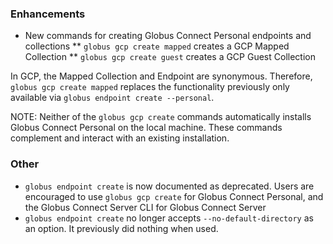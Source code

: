 ### Enhancements

* New commands for creating Globus Connect Personal endpoints and collections
** `globus gcp create mapped` creates a GCP Mapped Collection
** `globus gcp create guest` creates a GCP Guest Collection

In GCP, the Mapped Collection and Endpoint are synonymous. Therefore,
`globus gcp create mapped` replaces the functionality previously only available
via `globus endpoint create --personal`.

NOTE: Neither of the `globus gcp create` commands automatically installs Globus
Connect Personal on the local machine. These commands complement and interact with
an existing installation.

### Other

* `globus endpoint create` is now documented as deprecated. Users are
  encouraged to use `globus gcp create` for Globus Connect Personal,
  and the Globus Connect Server CLI for Globus Connect Server
* `globus endpoint create` no longer accepts `--no-default-directory` as an
  option. It previously did nothing when used.
